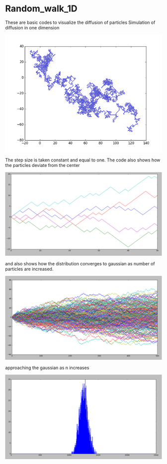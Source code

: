 # Random_walk_1D
These are basic codes to visualize the diffusion of particles
Simulation of diffusion in one dimension

![pic](2d_diffusion.png)

The step size is taken constant and equal to one.
The code also shows how the particles deviate from the center

![pic](diffusion_small_n.png)

and also shows how the distribution converges to gaussian as number of particles are increased.

![pic](random_walk_distribution.png)

approaching the gaussian as n increases

![pic](gaussian.png)
